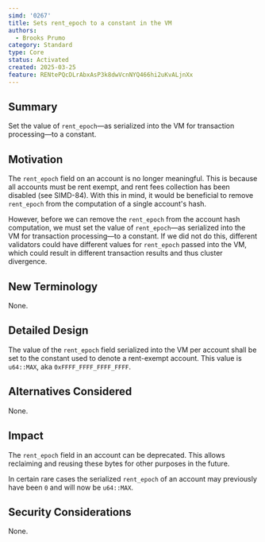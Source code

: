 ```yaml
---
simd: '0267'
title: Sets rent_epoch to a constant in the VM
authors:
  - Brooks Prumo
category: Standard
type: Core
status: Activated
created: 2025-03-25
feature: RENtePQcDLrAbxAsP3k8dwVcnNYQ466hi2uKvALjnXx
---
```


## Summary

Set the value of `rent_epoch`—as serialized into the VM for transaction
processing—to a constant.

## Motivation

The `rent_epoch` field on an account is no longer meaningful.  This is because
all accounts must be rent exempt, and rent fees collection has been disabled
(see SIMD-84).  With this in mind, it would be beneficial to remove
`rent_epoch` from the computation of a single account's hash.

However, before we can remove the `rent_epoch` from the account hash
computation, we must set the value of `rent_epoch`—as serialized into the VM
for transaction processing—to a constant.  If we did not do this, different
validators could have different values for `rent_epoch` passed into the VM,
which could result in different transaction results and thus cluster
divergence.

## New Terminology

None.

## Detailed Design

The value of the `rent_epoch` field serialized into the VM per account shall be
set to the constant used to denote a rent-exempt account.  This value is
`u64::MAX`, aka `0xFFFF_FFFF_FFFF_FFFF`.

## Alternatives Considered

None.

## Impact

The `rent_epoch` field in an account can be deprecated.  This allows reclaiming
and reusing these bytes for other purposes in the future.

In certain rare cases the serialized `rent_epoch` of an account may previously
have been `0` and will now be `u64::MAX`.


## Security Considerations

None.
